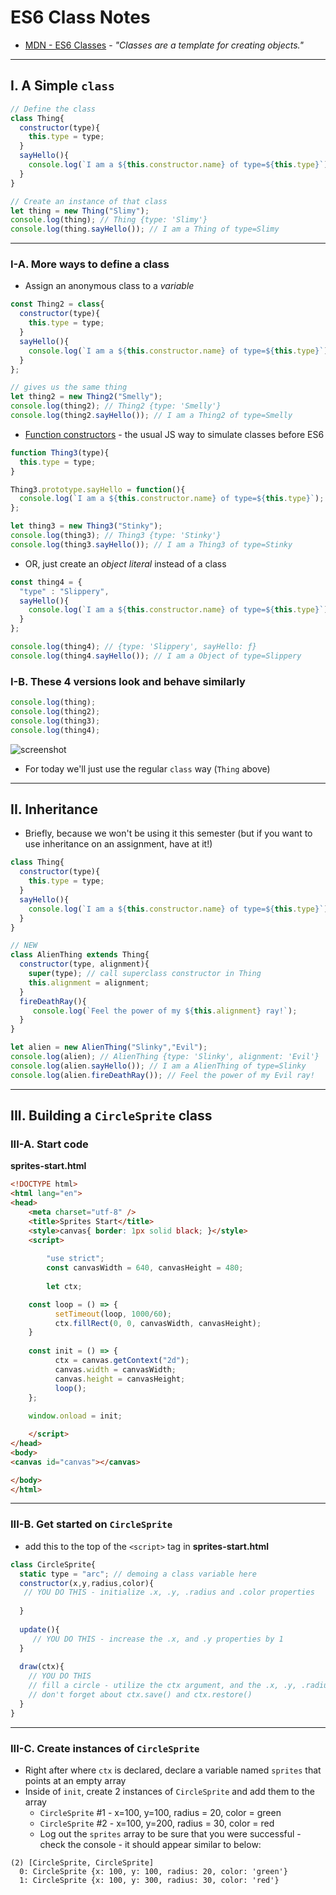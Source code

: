 # ES6 Class Notes

- [MDN - ES6 Classes](https://developer.mozilla.org/en-US/docs/Web/JavaScript/Reference/Classes) - *"Classes are a template for creating objects."*

<hr>

## I. A Simple `class`

```js
// Define the class
class Thing{
  constructor(type){
    this.type = type;
  }
  sayHello(){
    console.log(`I am a ${this.constructor.name} of type=${this.type}`);
  }
}

// Create an instance of that class
let thing = new Thing("Slimy");
console.log(thing); // Thing {type: 'Slimy'}
console.log(thing.sayHello()); // I am a Thing of type=Slimy
```

<hr>

### I-A. More ways to define a class

- Assign an anonymous class to a *variable*

```js
const Thing2 = class{
  constructor(type){
    this.type = type;
  }
  sayHello(){
    console.log(`I am a ${this.constructor.name} of type=${this.type}`);
  }
};

// gives us the same thing
let thing2 = new Thing2("Smelly");
console.log(thing2); // Thing2 {type: 'Smelly'}
console.log(thing2.sayHello()); // I am a Thing2 of type=Smelly
```

- [Function constructors](https://javascript.info/constructor-new) - the usual JS way to simulate classes before ES6

```js
function Thing3(type){
  this.type = type;
}

Thing3.prototype.sayHello = function(){
  console.log(`I am a ${this.constructor.name} of type=${this.type}`);
};

let thing3 = new Thing3("Stinky");
console.log(thing3); // Thing3 {type: 'Stinky'}
console.log(thing3.sayHello()); // I am a Thing3 of type=Stinky
```

- OR, just create an *object literal* instead of a class

```js
const thing4 = {
  "type" : "Slippery",
  sayHello(){
    console.log(`I am a ${this.constructor.name} of type=${this.type}`);
  }
};

console.log(thing4); // {type: 'Slippery', sayHello: ƒ}
console.log(thing4.sayHello()); // I am a Object of type=Slippery
```

### I-B. These 4 versions look and behave similarly

```js
console.log(thing);
console.log(thing2);
console.log(thing3);
console.log(thing4);
```

![screenshot](_images/objects-classes-2.png)

- For today we'll just use the regular `class` way (`Thing` above)

<hr>

## II. Inheritance

- Briefly, because we won't be using it this semester (but if you want to use inheritance on an assignment, have at it!)

```js
class Thing{
  constructor(type){
    this.type = type;
  }
  sayHello(){
    console.log(`I am a ${this.constructor.name} of type=${this.type}`);
  }
}

// NEW
class AlienThing extends Thing{
  constructor(type, alignment){
    super(type); // call superclass constructor in Thing
    this.alignment = alignment;
  }
  fireDeathRay(){
     console.log(`Feel the power of my ${this.alignment} ray!`);
  }
}

let alien = new AlienThing("Slinky","Evil");
console.log(alien); // AlienThing {type: 'Slinky', alignment: 'Evil'}
console.log(alien.sayHello()); // I am a AlienThing of type=Slinky
console.log(alien.fireDeathRay()); // Feel the power of my Evil ray!
```

<hr>

## III. Building a `CircleSprite` class

### III-A. Start code

**sprites-start.html**

```html
<!DOCTYPE html>
<html lang="en">
<head>
	<meta charset="utf-8" />
	<title>Sprites Start</title>
	<style>canvas{ border: 1px solid black; }</style>
	<script>
	
        "use strict";
        const canvasWidth = 640, canvasHeight = 480;
	
        let ctx;

	const loop = () => {
          setTimeout(loop, 1000/60);
          ctx.fillRect(0, 0, canvasWidth, canvasHeight);
	}
	
	const init = () => {
          ctx = canvas.getContext("2d");
          canvas.width = canvasWidth;
          canvas.height = canvasHeight;
          loop();
	};
	
	window.onload = init;

	</script>
</head>
<body>
<canvas id="canvas"></canvas>

</body>
</html>
```

<hr>

### III-B. Get started on `CircleSprite`

- add this to the top of the `<script>` tag in **sprites-start.html**

```js
class CircleSprite{
  static type = "arc"; // demoing a class variable here
  constructor(x,y,radius,color){
   // YOU DO THIS - initialize .x, .y, .radius and .color properties
  
  }
  
  update(){
     // YOU DO THIS - increase the .x, and .y properties by 1
  }
  
  draw(ctx){
    // YOU DO THIS 
    // fill a circle - utilize the ctx argument, and the .x, .y, .radius and .color properties
    // don't forget about ctx.save() and ctx.restore()
  }
}
```

<hr>

### III-C. Create instances of `CircleSprite`

- Right after where `ctx` is declared, declare a variable named `sprites` that points at an empty array
- Inside of `init`, create 2 instances of `CircleSprite` and add them to the array
  - `CircleSprite` #1 - x=100, y=100, radius = 20, color = green
  - `CircleSprite` #2 - x=100, y=200, radius = 30, color = red
  - Log out the `sprites` array to be sure that you were successful - check the console - it should appear similar to below:

```
(2) [CircleSprite, CircleSprite]
  0: CircleSprite {x: 100, y: 100, radius: 20, color: 'green'}
  1: CircleSprite {x: 100, y: 300, radius: 30, color: 'red'}
```

